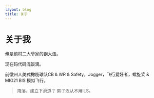 ```yaml
---
layout: blog
title: 关于
---
```


# 关于我

俺是前村二大爷家的钢大蛋。


现在码代码混饭滴。

前徽州人美式橄榄球队CB & WR & Safety，Jogger，飞行爱好者，螺旋桨 & MIG21 BIS 模拟飞行。 

> 降落，建立下滑道？ 男子汉从不用ILS。
